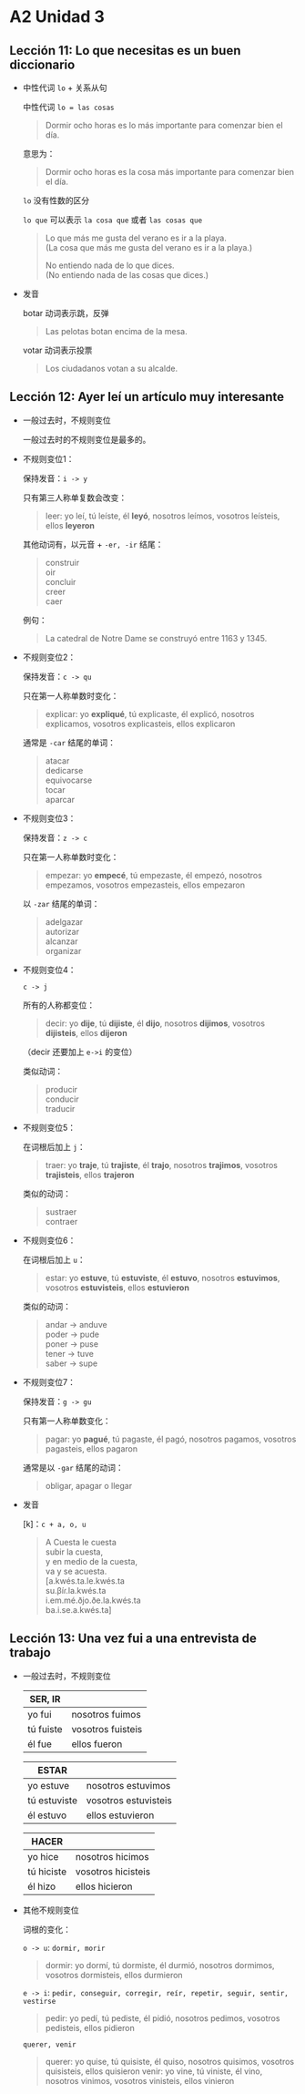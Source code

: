 # A2 Unidad 3

## Lección 11: Lo que necesitas es un buen diccionario

- 中性代词 `lo` + 关系从句

  中性代词 `lo = las cosas`

  > Dormir ocho horas es lo más importante para comenzar bien el día.

  意思为：

  > Dormir ocho horas es la cosa más importante para comenzar bien el día.

  `lo` 没有性数的区分

  `lo que` 可以表示 `la cosa que` 或者 `las cosas que`

  > Lo que más me gusta del verano es ir a la playa. <br>
  (La cosa que más me gusta del verano es ir a la playa.)
  >
  >No entiendo nada de lo que dices. <br>
  (No entiendo nada de las cosas que dices.)

- 发音

  botar 动词表示跳，反弹

  > Las pelotas botan encima de la mesa.

  votar 动词表示投票

  > Los ciudadanos votan a su alcalde.

## Lección 12: Ayer leí un artículo muy interesante

- 一般过去时，不规则变位

  一般过去时的不规则变位是最多的。

- 不规则变位1：

  保持发音：`i -> y`

  只有第三人称单复数会改变：

  > leer: yo leí, tú leíste, él **leyó**, nosotros leímos, vosotros leísteis, ellos **leyeron**

  其他动词有，以元音 + `-er, -ir` 结尾：

  > construir  <br>
  > oir  <br>
  > concluir <br>
  > creer <br>
  > caer

  例句：

  > La catedral de Notre Dame se construyó entre 1163 y 1345.

- 不规则变位2：

  保持发音：`c -> qu`

  只在第一人称单数时变化：

  > explicar: yo **expliqué**, tú explicaste, él explicó, nosotros explicamos, vosotros explicasteis, ellos explicaron

  通常是 `-car` 结尾的单词：

  > atacar <br>
  > dedicarse <br>
  > equivocarse <br>
  > tocar  <br>
  > aparcar

- 不规则变位3：

  保持发音：`z -> c`

  只在第一人称单数时变化：

  > empezar: yo **empecé**, tú empezaste, él empezó, nosotros empezamos, vosotros empezasteis, ellos empezaron

  以 `-zar` 结尾的单词：

  > adelgazar <br>
  > autorizar <br>
  > alcanzar <br>
  > organizar

- 不规则变位4：

  `c -> j`

  所有的人称都变位：

  > decir: yo **dije**, tú **dijiste**, él **dijo**, nosotros **dijimos**, vosotros **dijisteis**, ellos **dijeron**

  （decir 还要加上 `e->i` 的变位）

  类似动词：

  > producir <br> conducir <br> traducir

- 不规则变位5：

  在词根后加上 `j`：

  > traer: yo **traje**, tú **trajiste**, él **trajo**, nosotros **trajimos**, vosotros **trajisteis**, ellos **trajeron**

  类似的动词：

  > sustraer <br> contraer

- 不规则变位6：

  在词根后加上 `u`：

  > estar: yo **estuve**, tú **estuviste**, él **estuvo**, nosotros **estuvimos**, vosotros **estuvisteis**, ellos **estuvieron**

  类似的动词：

  > andar -> anduve <br>
  > poder -> pude <br>
  > poner -> puse <br>
  > tener -> tuve <br>
  > saber -> supe

- 不规则变位7：

  保持发音：`g -> gu`

  只有第一人称单数变化：

  > pagar: yo **pagué**, tú pagaste, él pagó, nosotros pagamos, vosotros pagasteis, ellos pagaron

  通常是以 `-gar` 结尾的动词：

  > obligar, apagar o llegar

- 发音

  [k]：`c + a, o, u`

  > A Cuesta le cuesta <br>
  subir la cuesta, <br>
  y en medio de la cuesta, <br>
  va y se acuesta. <br>
  > [a.kwés.ta.le.kwés.ta <br>
  su.βíɾ.la.kwés.ta <br>
  i.em.mé.ðjo.ðe.la.kwés.ta <br>
  ba.i.se.a.kwés.ta]

## Lección 13: Una vez fui a una entrevista de trabajo

- 一般过去时，不规则变位

  | SER, IR | |
  | --- | --- |
  |yo fui | nosotros fuimos |
  |tú fuiste | vosotros fuisteis |
  |él fue | ellos fueron |

  | ESTAR | |
  | --- | --- |
  | yo estuve | nosotros estuvimos |
  | tú estuviste | vosotros estuvisteis |
  | él estuvo | ellos estuvieron |

  | HACER | |
  | --- | --- |
  | yo hice | nosotros hicimos |
  | tú hiciste | vosotros hicisteis |
  | él hizo | ellos hicieron |

- 其他不规则变位

  词根的变化：

  `o -> u`: `dormir, morir`

  > dormir: yo dormí, tú dormiste, él durmió, nosotros dormimos, vosotros dormisteis, ellos durmieron

  `e -> i`: `pedir, conseguir, corregir, reír, repetir, seguir, sentir, vestirse`

  > pedir: yo pedí, tú pediste, él pidió, nosotros pedimos, vosotros pedisteis, ellos pidieron

  `querer, venir`

  > querer: yo quise, tú quisiste, él quiso, nosotros quisimos, vosotros quisisteis, ellos quisieron
  > venir: yo vine, tú viniste, él vino, nosotros vinimos, vosotros vinisteis, ellos vinieron
